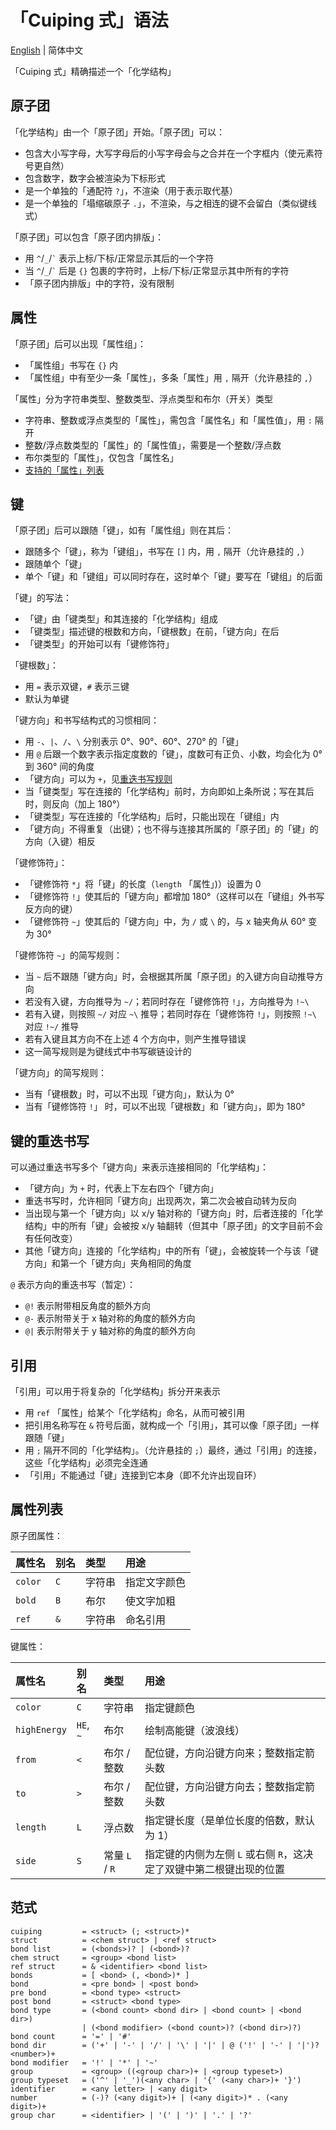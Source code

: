 # 「Cuiping 式」语法

[English](./syntax.md) | 简体中文

「Cuiping 式」精确描述一个「化学结构」

## 原子团

「化学结构」由一个「原子团」开始。「原子团」可以：
- 包含大小写字母，大写字母后的小写字母会与之合并在一个字框内（使元素符号更自然）
- 包含数字，数字会被渲染为下标形式
- 是一个单独的「通配符 `?`」，不渲染（用于表示取代基）
- 是一个单独的「塌缩碳原子 `.`」，不渲染，与之相连的键不会留白（类似键线式）

「原子团」可以包含「原子团内排版」：
- 用 `^`/`_`/`` ` `` 表示上标/下标/正常显示其后的一个字符
- 当 `^`/`_`/`` ` `` 后是 `{}` 包裹的字符时，上标/下标/正常显示其中所有的字符
- 「原子团内排版」中的字符，没有限制

## 属性

「原子团」后可以出现「属性组」：
- 「属性组」书写在 `{}` 内
- 「属性组」中有至少一条「属性」，多条「属性」用 `,` 隔开（允许悬挂的 `,`）

「属性」分为字符串类型、整数类型、浮点类型和布尔（开关）类型
- 字符串、整数或浮点类型的「属性」，需包含「属性名」和「属性值」，用 `:` 隔开
- 整数/浮点数类型的「属性」的「属性值」，需要是一个整数/浮点数
- 布尔类型的「属性」，仅包含「属性名」
- [支持的「属性」列表](#属性列表)

## 键

「原子团」后可以跟随「键」，如有「属性组」则在其后：
- 跟随多个「键」，称为「键组」，书写在 `[]` 内，用 `,` 隔开（允许悬挂的 `,`）
- 跟随单个「键」
- 单个「键」和「键组」可以同时存在，这时单个「键」要写在「键组」的后面

「键」的写法：
- 「键」由「键类型」和其连接的「化学结构」组成
- 「键类型」描述键的根数和方向，「键根数」在前，「键方向」在后
- 「键类型」的开始可以有「键修饰符」

「键根数」：
- 用 `=` 表示双键，`#` 表示三键 
- 默认为单键

「键方向」和书写结构式的习惯相同：
- 用 `-`、`|`、`/`、`\` 分别表示 0°、90°、60°、270° 的「键」
- 用 `@` 后跟一个数字表示指定度数的「键」，度数可有正负、小数，均会化为 0° 到 360° 间的角度
- 「键方向」可以为 `+`，见[重迭书写规则](#键的重迭书写)
- 当「键类型」写在连接的「化学结构」前时，方向即如上条所说；写在其后时，则反向（加上 180°）
- 「键类型」写在连接的「化学结构」后时，只能出现在「键组」内
- 「键方向」不得重复（出键）；也不得与连接其所属的「原子团」的「键」的方向（入键）相反

「键修饰符」：
- 「键修饰符 `*`」将「键」的长度（`length` 「属性」)）设置为 0
- 「键修饰符 `!`」使其后的「键方向」都增加 180°（这样可以在「键组」外书写反方向的键）
- 「键修饰符 `~`」使其后的「键方向」中，为 `/` 或 `\` 的，与 x 轴夹角从 60° 变为 30°

「键修饰符 `~`」的简写规则：
- 当 `~` 后不跟随「键方向」时，会根据其所属「原子团」的入键方向自动推导方向
- 若没有入键，方向推导为 `~/`；若同时存在「键修饰符 `!`」，方向推导为 `!~\`
- 若有入键，则按照 `~/` 对应 `~\` 推导；若同时存在「键修饰符 `!`」，则按照 `!~\` 对应 `!~/` 推导
- 若有入键且其方向不在上述 4 个方向中，则产生推导错误
- 这一简写规则是为键线式中书写碳链设计的

「键方向」的简写规则：
- 当有「键根数」时，可以不出现「键方向」，默认为 0°
- 当有「键修饰符 `!`」 时，可以不出现「键根数」和「键方向」，即为 180°

## 键的重迭书写

可以通过重迭书写多个「键方向」来表示连接相同的「化学结构」：
- 「键方向」为 `+` 时，代表上下左右四个「键方向」
- 重迭书写时，允许相同「键方向」出现两次，第二次会被自动转为反向
- 当出现与第一个「键方向」以 x/y 轴对称的「键方向」时，后者连接的「化学结构」中的所有「键」会被按 x/y 轴翻转（但其中「原子团」的文字目前不会有任何改变）
- 其他「键方向」连接的「化学结构」中的所有「键」，会被旋转一个与该「键方向」和第一个「键方向」夹角相同的角度

`@` 表示方向的重迭书写（暂定）：
- `@!` 表示附带相反角度的额外方向
- `@-` 表示附带关于 x 轴对称的角度的额外方向
- `@|` 表示附带关于 y 轴对称的角度的额外方向

## 引用

「引用」可以用于将复杂的「化学结构」拆分开来表示

- 用 `ref` 「属性」给某个「化学结构」命名，从而可被引用
- 把引用名称写在 `&` 符号后面，就构成一个「引用」，其可以像「原子团」一样跟随「键」
- 用 `;` 隔开不同的「化学结构」。（允许悬挂的 `;`）最终，通过「引用」的连接，这些「化学结构」必须完全连通
- 「引用」不能通过「键」连接到它本身（即不允许出现自环）

## 属性列表

原子团属性：

| 属性名    | 别名 | 类型   | 用途
| :-------- | :--- | :----- | :---
| `color`   | `C`  | 字符串 | 指定文字颜色
| `bold`    | `B`  | 布尔   | 使文字加粗
| `ref`     | `&`  | 字符串 | 命名引用

键属性：

| 属性名       | 别名      | 类型            | 用途
| :----------- | :-------- | :-------------- | :---
| `color`      | `C`       | 字符串          | 指定键颜色
| `highEnergy` | `HE`, `~` | 布尔            | 绘制高能键（波浪线）
| `from`       | `<`       | 布尔 / 整数     | 配位键，方向沿键方向来；整数指定箭头数
| `to`         | `>`       | 布尔 / 整数     | 配位键，方向沿键方向去；整数指定箭头数
| `length`     | `L`       | 浮点数          | 指定键长度（是单位长度的倍数，默认为 1）
| `side`       | `S`       | 常量 `L` / `R`  | 指定键的内侧为左侧 `L` 或右侧 `R`，这决定了双键中第二根键出现的位置

## 范式

```
cuiping         = <struct> (; <struct>)*
struct          = <chem struct> | <ref struct>
bond list       = (<bonds>)? | (<bond>)?
chem struct     = <group> <bond list>
ref struct      = & <identifier> <bond list>
bonds           = [ <bond> (, <bond>)* ]
bond            = <pre bond> | <post bond>
pre bond        = <bond type> <struct>
post bond       = <struct> <bond type>
bond type       = (<bond count> <bond dir> | <bond count> | <bond dir>)
                | (<bond modifier> (<bond count>)? (<bond dir>)?)
bond count      = '=' | '#'
bond dir        = ('+' | '-' | '/' | '\' | '|' | @ ('!' | '-' | '|')? <number>)+
bond modifier   = '!' | '*' | '~'
group           = <group> ((<group char>)+ | <group typeset>)
group typeset   = ('^' | '_')(<any char> | '{' (<any char>)+ '}')
identifier      = <any letter> | <any digit>
number          = (-)? (<any digit>)+ | (<any digit>)* . (<any digit>)+
group char      = <identifier> | '(' | ')' | '.' | '?'
```
